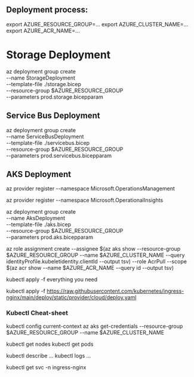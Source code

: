 ## Deployment process:

export AZURE_RESOURCE_GROUP=...
export AZURE_CLUSTER_NAME=...
export AZURE_ACR_NAME=...

# Storage Deployment

az deployment group create \
  --name StorageDeployment \
  --template-file ./storage.bicep \
  --resource-group $AZURE_RESOURCE_GROUP \
  --parameters prod.storage.bicepparam

## Service Bus Deployment

az deployment group create \
  --name ServiceBusDeployment \
  --template-file ./servicebus.bicep \
  --resource-group $AZURE_RESOURCE_GROUP \
  --parameters prod.servicebus.bicepparam

## AKS Deployment

az provider register --namespace Microsoft.OperationsManagement

az provider register --namespace Microsoft.OperationalInsights

az deployment group create \
  --name AksDeployment \
  --template-file ./aks.bicep \
  --resource-group $AZURE_RESOURCE_GROUP \
  --parameters prod.aks.bicepparam

az role assignment create --assignee $(az aks show --resource-group $AZURE_RESOURCE_GROUP --name $AZURE_CLUSTER_NAME --query identityProfile.kubeletidentity.clientId --output tsv) --role AcrPull --scope $(az acr show --name $AZURE_ACR_NAME --query id --output tsv)

kubectl apply -f everything you need

kubectl apply -f https://raw.githubusercontent.com/kubernetes/ingress-nginx/main/deploy/static/provider/cloud/deploy.yaml

### Kubectl Cheat-sheet

kubectl config current-context
az aks get-credentials --resource-group $AZURE_RESOURCE_GROUP --name $AZURE_CLUSTER_NAME

kubectl get nodes
kubectl get pods

kubectl describe ...
kubectl logs ...

kubectl get svc -n ingress-nginx